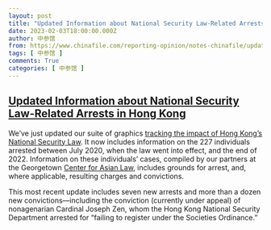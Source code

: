 ```yaml
---
layout: post
title: "Updated Information about National Security Law-Related Arrests in Hong Kong"
date: 2023-02-03T18:00:00.000Z
author: 中参馆
from: https://www.chinafile.com/reporting-opinion/notes-chinafile/updated-information-about-national-security-law-related-arrests
tags: [ 中参馆 ]
comments: True
categories: [ 中参馆 ]
---
```

<!--1675447200000-->
[Updated Information about National Security Law-Related Arrests in Hong Kong](https://www.chinafile.com/reporting-opinion/notes-chinafile/updated-information-about-national-security-law-related-arrests)
------

<div>
<div class="content">    <div class="field field-name-body field-type-text-with-summary field-label-hidden">      <p>We’ve just updated our suite of graphics <a href="https://www.chinafile.com/tracking-impact-of-hong-kongs-national-security-law" target="_blank" rel="nofollow">tracking the impact of Hong Kong’s National Security Law</a>. It now includes information on the 227 individuals arrested between July 2020, when the law went into effect, and the end of 2022. Information on these individuals’ cases, compiled by our partners at the Georgetown <a href="https://www.law.georgetown.edu/law-asia/" target="_blank" rel="nofollow">Center for Asian Law</a>, includes grounds for arrest, and, where applicable, resulting charges and convictions.</p><p>This most recent update includes seven new arrests and more than a dozen new convictions—including the conviction (currently under appeal) of nonagenarian Cardinal Joseph Zen, whom the Hong Kong National Security Department arrested for “failing to register under the Societies Ordinance.”</p>  </div>  </div>
</div>
